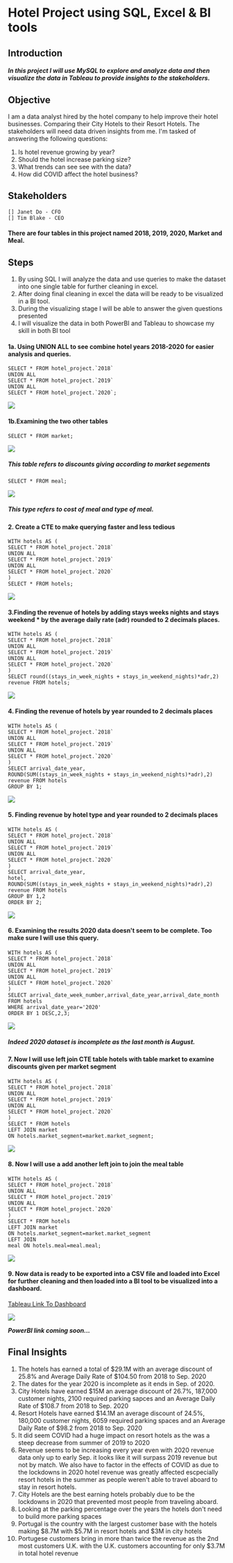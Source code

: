 # Hotel Project using SQL, Excel & BI tools 

## Introduction

##### In this project I will use MySQL to explore and analyze data and then visualize the data in Tableau to provide insights to the stakeholders.

## Objective
I am a data analyst hired by the hotel company to help improve their hotel businesses. Comparing their City Hotels to their Resort Hotels. The stakeholders will need data driven insights from me. I'm tasked of answering the following questions:

1. Is hotel revenue growing by year? 
2. Should the hotel increase parking size?
3. What trends can see see with the data?
4. How did COVID affect the hotel business?

## Stakeholders

    [] Janet Do - CFO
    [] Tim Blake - CEO

#### There are four tables in this project named 2018, 2019, 2020, Market and Meal.

## Steps
1. By using SQL I will analyze the data and use queries to make the dataset into one single table for further cleaning in excel.
2. After doing final cleaning in excel the data will be ready to be visualized in a BI tool.
3. During the visualizing stage I will be able to answer the given questions presented
4. I will visualize the data in both PowerBI and Tableau to showcase my skill in both BI tool 

#### 1a. Using UNION ALL to see combine hotel years 2018-2020 for easier analysis and queries.
```
SELECT * FROM hotel_project.`2018`
UNION ALL
SELECT * FROM hotel_project.`2019`
UNION ALL
SELECT * FROM hotel_project.`2020`;
```
![](images/1a.png)<!-- -->

#### 1b.Examining the two other tables
```
SELECT * FROM market;
```
![](images/1bmarket.png)<!-- -->
##### This table refers to discounts giving according to market segements 

```
SELECT * FROM meal;
```
![](images/1bmeal.png)<!-- -->
##### This type refers to cost of meal and type of meal.


#### 2. Create a CTE to make querying faster and less tedious 
```
WITH hotels AS (
SELECT * FROM hotel_project.`2018`
UNION ALL
SELECT * FROM hotel_project.`2019`
UNION ALL
SELECT * FROM hotel_project.`2020`
)
SELECT * FROM hotels;
```
![](images/2..png)<!-- -->

#### 3.Finding the revenue of hotels by adding stays weeks nights and stays weekend * by the average daily rate (adr) rounded to 2 decimals places.
```
WITH hotels AS (
SELECT * FROM hotel_project.`2018`
UNION ALL
SELECT * FROM hotel_project.`2019`
UNION ALL
SELECT * FROM hotel_project.`2020`
)
SELECT round((stays_in_week_nights + stays_in_weekend_nights)*adr,2) revenue FROM hotels;
```
![](images/3..png)<!-- -->

#### 4. Finding the revenue of hotels by year rounded to 2 decimals places
```
WITH hotels AS (
SELECT * FROM hotel_project.`2018`
UNION ALL
SELECT * FROM hotel_project.`2019`
UNION ALL
SELECT * FROM hotel_project.`2020`
)
SELECT arrival_date_year,
ROUND(SUM((stays_in_week_nights + stays_in_weekend_nights)*adr),2) revenue FROM hotels
GROUP BY 1;
```
![](images/4..png)<!-- -->

#### 5. Finding revenue by hotel type and year rounded to 2 decimals places 
```
WITH hotels AS (
SELECT * FROM hotel_project.`2018`
UNION ALL
SELECT * FROM hotel_project.`2019`
UNION ALL
SELECT * FROM hotel_project.`2020`
)
SELECT arrival_date_year,
hotel,
ROUND(SUM((stays_in_week_nights + stays_in_weekend_nights)*adr),2) revenue FROM hotels
GROUP BY 1,2
ORDER BY 2;
```
![](images/5..png)<!-- -->

#### 6. Examining the results 2020 data doesn't seem to be complete. Too make sure I will use this query.
```
WITH hotels AS (
SELECT * FROM hotel_project.`2018`
UNION ALL
SELECT * FROM hotel_project.`2019`
UNION ALL
SELECT * FROM hotel_project.`2020`
)
SELECT arrival_date_week_number,arrival_date_year,arrival_date_month
FROM hotels
WHERE arrival_date_year='2020'
ORDER BY 1 DESC,2,3;
```
![](images/6..png)<!-- -->

##### Indeed 2020 dataset is incomplete as the last month is August.

#### 7. Now I will use left join CTE table hotels with table market to examine discounts given per market segment
```
WITH hotels AS (
SELECT * FROM hotel_project.`2018`
UNION ALL
SELECT * FROM hotel_project.`2019`
UNION ALL
SELECT * FROM hotel_project.`2020`
)
SELECT * FROM hotels
LEFT JOIN market
ON hotels.market_segment=market.market_segment;
```
![](images/7..png)<!-- -->

#### 8. Now I will use a add another left join to join the meal table
```
WITH hotels AS (
SELECT * FROM hotel_project.`2018`
UNION ALL
SELECT * FROM hotel_project.`2019`
UNION ALL
SELECT * FROM hotel_project.`2020`
)
SELECT * FROM hotels
LEFT JOIN market
ON hotels.market_segment=market.market_segment 
LEFT JOIN 
meal ON hotels.meal=meal.meal;
```
![](images/8..png)<!-- -->

#### 9. Now data is ready to be exported into a CSV file and loaded into Excel for further cleaning and then loaded into a BI tool to be visualized into a dashboard.

[Tableau Link To Dashboard](https://public.tableau.com/views/Hotel_Project_Tableau_16903284335380/Dashboard1?:language=en-US&:display_count=n&:origin=viz_share_link)

![](images/a.png)<!-- -->

***PowerBI link coming soon...***

## Final Insights
1. The hotels has earned a total of $29.1M with an average discount of 25.8% and Average Daily Rate of $104.50 from 2018 to Sep. 2020
2. The dates for the year 2020 is incomplete as it ends in Sep. of 2020.
3. City Hotels have earned $15M an average discount of 26.7%, 187,000 customer nights, 2100 required parking sapces and an Average Daily Rate of $108.7 from 2018 to Sep. 2020
4. Resort Hotels have earned $14.1M an average discount of 24.5%, 180,000 customer nights, 6059 required parking spaces and an Average Daily Rate of $98.2 from 2018 to Sep. 2020
5. It did seem COVID had a huge impact on resort hotels as the was a steep decrease from summer of 2019 to 2020
6. Revenue seems to be increasing every year even with 2020 revenue data only up to early Sep. it looks like it will surpass 2019 revenue but not by match. We also have to factor in the effects of COVID as due to the lockdowns in 2020 hotel revenue was greatly affected escpecially resort hotels in the summer as people weren't able to travel aboard to stay in resort hotels.
7. City Hotels are the best earning hotels probably due to be the lockdowns in 2020 that prevented most people from traveling aboard.
8. Looking at the parking percentage over the years the hotels don't need to build more parking spaces
9. Portugal is the country with the largest customer base with the hotels making $8.7M with $5.7M in resort hotels and $3M in city hotels
10. Portugese customers bring in more than twice the revenue as the 2nd most customers U.K. with the U.K. customers accounting for only $3.7M in total hotel revenue

